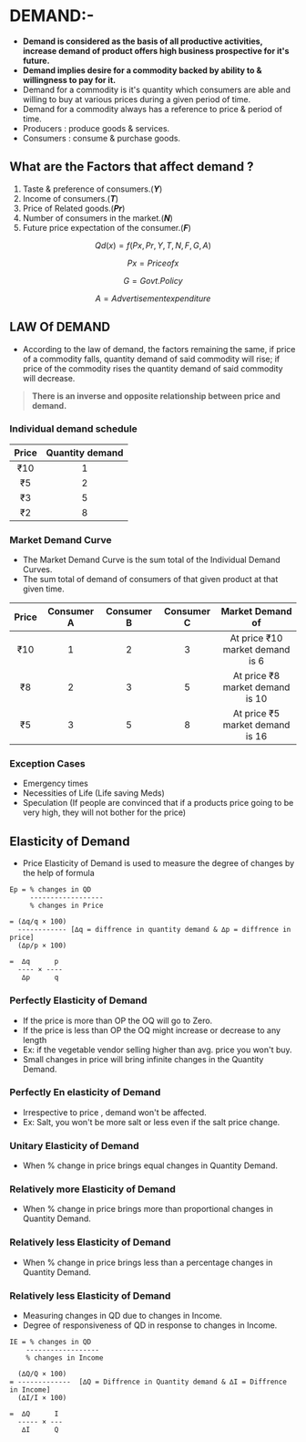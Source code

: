 # DEMAND:-

- **Demand is considered as the basis of all productive activities, increase demand of product offers high business prospective for it's future.**
- **Demand implies desire for a commodity backed by ability to & willingness to pay for it.**
- Demand for a commodity is it's quantity which consumers are able and willing to buy at various prices during a given period of time.
- Demand for a commodity always has a reference to price & period of time.
- Producers : produce goods & services.
- Consumers : consume & purchase goods.

## What are the Factors that affect demand ?

1. Taste & preference of consumers.(***Y***)
2. Income of consumers.(***T***)
3. Price of Related goods.(***Pr***)
4. Number of consumers in the market.(***N***)
5. Future price expectation of the consumer.(***F***)

$$Qd(x)=f(Px,Pr,Y,T,N,F,G,A)$$

$$Px=Price of x$$

$$G=Govt. Policy$$

$$A=Advertisement expenditure$$

## LAW Of DEMAND

- According to the law of demand, the factors remaining the same, if price of a commodity falls, quantity demand of said commodity will rise; if price of the commodity rises the quantity demand of said commodity will decrease.
> **There is an inverse and opposite relationship between price and demand.**

### Individual demand schedule

|Price|Quantity demand|
|:---:|:-------------:|
|₹10  |       1       |
|₹5   |       2       |
|₹3   |       5       |
|₹2   |       8       |

<!-----------Graph Space---------->

### Market Demand Curve

- The Market Demand Curve is the sum total of the Individual Demand Curves.
- The sum total of demand of consumers of that given product at that given time.

| Price  | Consumer A | Consumer B | Consumer C |  Market Demand of               |
|:------:|:----------:|:----------:|:----------:|:-------------------------------:|
| ₹10    | 1          | 2          | 3          | At price ₹10 market demand is 6 |
| ₹8     | 2          | 3          | 5          | At price ₹8 market demand is 10 |
| ₹5     | 3          | 5          | 8          | At price ₹5 market demand is 16 |

<!-----------Graph Space---------->

### Exception Cases

- Emergency times
- Necessities of Life (Life saving Meds)
- Speculation (If people are convinced that if a products price going to be very high, they will not bother for the price)

<!--
## Increase and decrease in Demand Curve

### Increase in Demand

- When the demand Curve increase price stays the same (Px is the same).
- It appears when other factors are changed.
-->

## Elasticity of Demand

- Price Elasticity of Demand is used to measure the degree of changes by the help of formula

```
Ep = % changes in QD 
     ------------------
     % changes in Price

= (∆q/q × 100) 
  ------------ [∆q = diffrence in quantity demand & ∆p = diffrence in price]
  (∆p/p × 100)

=  ∆q      p
  ---- × ----
   ∆p      q 
```

### Perfectly Elasticity of Demand

- If the price is more than OP the OQ will go to Zero.
- If the price is less than OP the OQ might increase or decrease to any length
- Ex: if the vegetable vendor selling higher than avg. price you won't buy.
- Small changes in price will bring infinite changes in the Quantity Demand.

### Perfectly En elasticity of Demand

- Irrespective  to price , demand won't be affected.
- Ex: Salt, you won't be more salt or less even if the salt price change.

### Unitary Elasticity of Demand

- When % change in price brings equal changes in Quantity Demand.

### Relatively more Elasticity of Demand

- When % change in price brings more than proportional changes in Quantity Demand.

### Relatively less Elasticity of Demand

- When % change in price brings less than a percentage changes in Quantity Demand.

### Relatively less Elasticity of Demand

- Measuring changes in QD due to changes in Income.
- Degree of responsiveness of QD in response to changes in Income.

```
IE = % changes in QD 
    ------------------
    % changes in Income

  (∆Q/Q × 100) 
= -------------  [∆Q = Diffrence in Quantity demand & ∆I = Diffrence in Income]
  (∆I/I × 100)

=  ∆Q      I
  ----- × ---
   ∆I      Q
```
